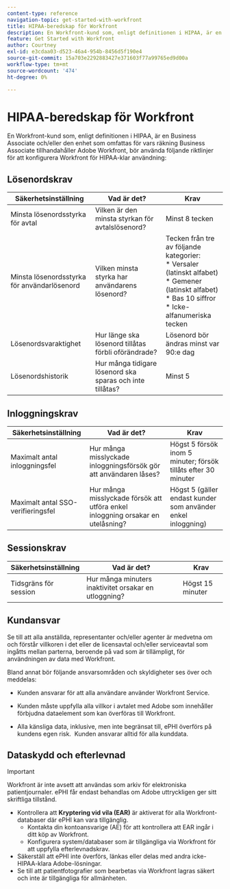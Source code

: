 ```yaml
---
content-type: reference
navigation-topic: get-started-with-workfront
title: HIPAA-beredskap för Workfront
description: En Workfront-kund som, enligt definitionen i HIPAA, är en Business Associate och/eller den enhet som omfattas för vars räkning Business Associate tillhandahåller Adobe Workfront, bör använda följande riktlinjer för att konfigurera Workfront för HIPAA-klar användning.
feature: Get Started with Workfront
author: Courtney
exl-id: e3cdaa03-d523-46a4-954b-8456d5f190e4
source-git-commit: 15a703e2292883427e371603f77a99765ed9d00a
workflow-type: tm+mt
source-wordcount: '474'
ht-degree: 0%

---
```


# HIPAA-beredskap för Workfront

En Workfront-kund som, enligt definitionen i HIPAA, är en Business Associate och/eller den enhet som omfattas för vars räkning Business Associate tillhandahåller Adobe Workfront, bör använda följande riktlinjer för att konfigurera Workfront för HIPAA-klar användning:


## Lösenordskrav

| **Säkerhetsinställning** | **Vad är det?** | **Krav** |
|----------------------|------------------|------------------|
| Minsta lösenordsstyrka för avtal | Vilken är den minsta styrkan för avtalslösenord? | Minst 8 tecken |
| Minsta lösenordsstyrka för användarlösenord | Vilken minsta styrka har användarens lösenord? | Tecken från tre av följande kategorier:<br>* Versaler (latinskt alfabet)<br>* Gemener (latinskt alfabet)<br>* Bas 10 siffror<br>* Icke-alfanumeriska tecken |
| Lösenordsvaraktighet | Hur länge ska lösenord tillåtas förbli oförändrade? | Lösenord bör ändras minst var 90:e dag |
| Lösenordshistorik | Hur många tidigare lösenord ska sparas och inte tillåtas? | Minst 5 |


## Inloggningskrav

| **Säkerhetsinställning** | **Vad är det?** | **Krav** |
|----------------------|------------------|------------------|
| Maximalt antal inloggningsfel | Hur många misslyckade inloggningsförsök gör att användaren låses? | Högst 5 försök inom 5 minuter; försök tillåts efter 30 minuter |
| Maximalt antal SSO-verifieringsfel | Hur många misslyckade försök att utföra enkel inloggning orsakar en utelåsning? | Högst 5 (gäller endast kunder som använder enkel inloggning) |


## Sessionskrav

| **Säkerhetsinställning** | **Vad är det?** | **Krav** |
|----------------------|------------------|------------------|
| Tidsgräns för session | Hur många minuters inaktivitet orsakar en utloggning? | Högst 15 minuter |

## Kundansvar

Se till att alla anställda, representanter och/eller agenter är medvetna om och förstår villkoren i det eller de licensavtal och/eller serviceavtal som ingåtts mellan parterna, beroende på vad som är tillämpligt, för användningen av data med Workfront.

Bland annat bör följande ansvarsområden och skyldigheter ses över och meddelas: 

* Kunden ansvarar för att alla användare använder Workfront Service. 

* Kunden måste uppfylla alla villkor i avtalet med Adobe som innehåller förbjudna dataelement som kan överföras till Workfront. 

* Alla känsliga data, inklusive, men inte begränsat till, ePHI överförs på kundens egen risk.  Kunden ansvarar alltid för alla kunddata. 


## Dataskydd och efterlevnad

>[!IMPORTANT]
>
>Workfront är inte avsett att användas som arkiv för elektroniska patientjournaler. ePHI får endast behandlas om Adobe uttryckligen ger sitt skriftliga tillstånd. 

* Kontrollera att **Kryptering vid vila (EAR)** är aktiverat för alla Workfront-databaser där ePHI kan vara tillgänglig.
   * Kontakta din kontoansvarige (AE) för att kontrollera att EAR ingår i ditt köp av Workfront.
   * Konfigurera system/databaser som är tillgängliga via Workfront för att uppfylla efterlevnadskrav.
* Säkerställ att ePHI inte överförs, länkas eller delas med andra icke-HIPAA-klara Adobe-lösningar.
* Se till att patientfotografier som bearbetas via Workfront lagras säkert och inte är tillgängliga för allmänheten.
